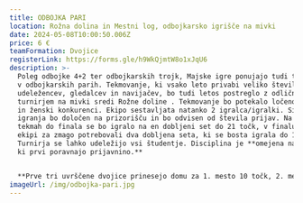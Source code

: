 ```yaml
---
title: ODBOJKA PARI
location: Rožna dolina in Mestni log, odbojkarsko igrišče na mivki
date: 2024-05-08T10:00:50.006Z
price: 6 €
teamFormation: Dvojice
registerLink: https://forms.gle/h9WkQjmtW8o1xJqU6
description: >-
  Poleg odbojke 4+2 ter odbojkarskih trojk, Majske igre ponujajo tudi tekmovanje
  v odbojkarskih parih. Tekmovanje, ki vsako leto privabi veliko število
  udeležencev, gledalcev in navijačev, bo tudi letos postreglo z odličnim
  turnirjem na mivki sredi Rožne doline . Tekmovanje bo potekalo ločeno v moški
  in ženski konkurenci. Ekipo sestavljata natanko 2 igralca/igralki. Sistem
  igranja bo določen na prizorišču in bo odvisen od števila prijav. Na vseh
  tekmah do finala se bo igralo na en dobljeni set do 21 točk, v finalu pa bosta
  ekipi za zmago potrebovali dva dobljena seta, ki se bosta igrala do 15 točk.
  Turnirja se lahko udeležijo vsi študentje. Disciplina je **omejena na 64 parov
  ki prvi poravnajo prijavnino.**


  **Prve tri uvrščene dvojice prinesejo domu za 1. mesto 10 točk, 2. mesto 8 točk in 3. mesto 6 točk. Oba tekmovalca morata biti iz istega doma, da prineseta svojemu domu točke. Če sta oba tekmovalca iz različnih domov, izbereta za kateri dom bodo štele točke. Če je en član iz doma, drug pa ne, ne dobista točk.**
imageUrl: /img/odbojka-pari.jpg
---
```

